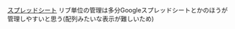 [スプレッドシート](https://docs.google.com/spreadsheets/d/1QgvS1YrmuJOplltXAACNwXdQtFNo46T1/edit#gid=518709190)
リブ単位の管理は多分Googleスプレッドシートとかのほうが管理しやすいと思う(配列みたいな表示が難しいため)
